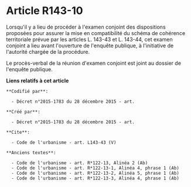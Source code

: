 # Article R143-10

Lorsqu'il y a lieu de procéder à l'examen conjoint des dispositions proposées pour assurer la mise en compatibilité du schéma
de cohérence territoriale prévue par les articles L. 143-43 et L. 143-44, cet examen conjoint a lieu avant l'ouverture de
l'enquête publique, à l'initiative de l'autorité chargée de la procédure. 

Le procès-verbal de la réunion d'examen conjoint est joint au dossier de l'enquête publique.

**Liens relatifs à cet article**

	**Codifié par**:

	  - Décret n°2015-1783 du 28 décembre 2015 - art.

	**Créé par**:

	  - Décret n°2015-1783 du 28 décembre 2015 - art.

	**Cite**:

	  - Code de l'urbanisme - art. L143-43 (V)

	**Anciens textes**:

	  - Code de l'urbanisme - art. R*122-13, Alinéa 2 (Ab)
	  - Code de l'urbanisme - art. R*122-13-1, Alinéa 4, phrase 1 (Ab)
	  - Code de l'urbanisme - art. R*122-13-2, Alinéa 5, phrase 1 (Ab)
	  - Code de l'urbanisme - art. R*122-13-3, Alinéa 4, phrase 1 (Ab)
